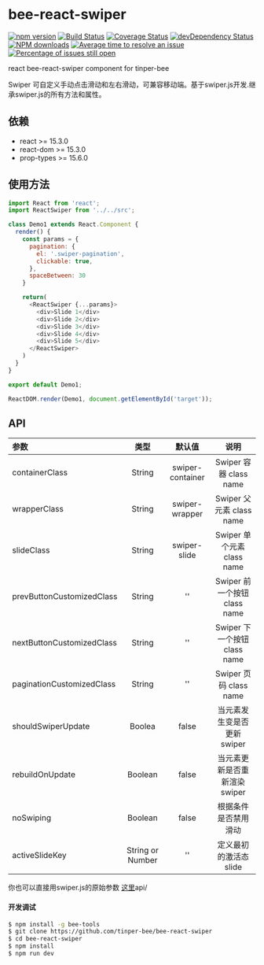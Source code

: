 # bee-react-swiper

[![npm version](https://img.shields.io/npm/v/bee-react-swiper.svg)](https://www.npmjs.com/package/bee-react-swiper)
[![Build Status](https://img.shields.io/travis/tinper-bee/bee-react-swiper/master.svg)](https://travis-ci.org/tinper-bee/bee-react-swiper)
[![Coverage Status](https://coveralls.io/repos/github/tinper-bee/bee-react-swiper/badge.svg?branch=master)](https://coveralls.io/github/tinper-bee/bee-react-swiper?branch=master)
[![devDependency Status](https://img.shields.io/david/dev/tinper-bee/bee-react-swiper.svg)](https://david-dm.org/tinper-bee/bee-react-swiper#info=devDependencies)
[![NPM downloads](http://img.shields.io/npm/dm/bee-react-swiper.svg?style=flat)](https://npmjs.org/package/bee-react-swiper)
[![Average time to resolve an issue](http://isitmaintained.com/badge/resolution/tinper-bee/bee-react-swiper.svg)](http://isitmaintained.com/project/tinper-bee/bee-react-swiper "Average time to resolve an issue")
[![Percentage of issues still open](http://isitmaintained.com/badge/open/tinper-bee/bee-react-swiper.svg)](http://isitmaintained.com/project/tinper-bee/bee-react-swiper "Percentage of issues still open")


react bee-react-swiper component for tinper-bee

Swiper 可自定义手动点击滑动和左右滑动，可兼容移动端。基于swiper.js开发.继承swiper.js的所有方法和属性。

## 依赖

- react >= 15.3.0
- react-dom >= 15.3.0
- prop-types >= 15.6.0

## 使用方法

```js
import React from 'react';
import ReactSwiper from '../../src';

class Demo1 extends React.Component {
  render() {
    const params = {
      pagination: {
        el: '.swiper-pagination',
        clickable: true,
      },
      spaceBetween: 30
    }

    return(
      <ReactSwiper {...params}>
        <div>Slide 1</div>
        <div>Slide 2</div>
        <div>Slide 3</div>
        <div>Slide 4</div>
        <div>Slide 5</div>
      </ReactSwiper>
    )
  }
}

export default Demo1;

ReactDOM.render(Demo1, document.getElementById('target'));

```



## API

|参数|类型|默认值|说明|
|:--|:---:|:--:|:---:|
|containerClass|String|swiper-container|	Swiper 容器 class name|
|wrapperClass|String|swiper-wrapper|	Swiper 父元素 class name|
|slideClass|String|	swiper-slide|	Swiper 单个元素 class name|
|prevButtonCustomizedClass|String|''|	Swiper 前一个按钮 class name|
|nextButtonCustomizedClass|String|''|	Swiper 下一个按钮 class name|
|paginationCustomizedClass|String|''|	Swiper 页码 class name|
|shouldSwiperUpdate|Boolea|false|当元素发生变是否更新swiper|
|rebuildOnUpdate|Boolean|false|当元素更新是否重新渲染swiper|
|noSwiping|Boolean|false|根据条件是否禁用滑动|
|activeSlideKey|String or Number|''|定义最初的激活态slide|
你也可以直接用swiper.js的原始参数 [这里](http://idangero.us/swiper/api/)api/

#### 开发调试

```sh
$ npm install -g bee-tools
$ git clone https://github.com/tinper-bee/bee-react-swiper
$ cd bee-react-swiper
$ npm install
$ npm run dev
```
